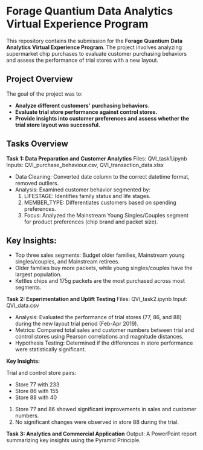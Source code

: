 # Forage Quantium Data Analytics Virtual Experience Program
This repository contains the submission for the **Forage Quantium Data Analytics Virtual Experience Program**. The project involves analyzing supermarket chip purchases to evaluate customer purchasing behaviors and assess the performance of trial stores with a new layout.

## Project Overview
The goal of the project was to:

- **Analyze different customers' purchasing behaviors**.
- **Evaluate trial store performance against control stores.**
- **Provide insights into customer preferences and assess whether the trial store layout was successful.**
  
## Tasks Overview
**Task 1: Data Preparation and Customer Analytics**
Files: QVI_task1.ipynb
Inputs: QVI_purchase_behaviour.csv, QVI_transaction_data.xlsx

- Data Cleaning: Converted date column to the correct datetime format, removed outliers.
- Analysis: Examined customer behavior segmented by:
   1. LIFESTAGE: Identifies family status and life stages.
   2. MEMBER_TYPE: Differentiates customers based on spending preferences.
   3. Focus: Analyzed the Mainstream Young Singles/Couples segment for product preferences (chip brand and packet size).
      
## Key Insights:

- Top three sales segments: Budget older families, Mainstream young singles/couples, and Mainstream retirees.
- Older families buy more packets, while young singles/couples have the largest population.
- Kettles chips and 175g packets are the most purchased across most segments.
  
**Task 2: Experimentation and Uplift Testing**
Files: QVI_task2.ipynb
Input: QVI_data.csv

- Analysis: Evaluated the performance of trial stores (77, 86, and 88) during the new layout trial period (Feb-Apr 2019).
- Metrics: Compared total sales and customer numbers between trial and control stores using Pearson correlations and magnitude distances.
- Hypothesis Testing: Determined if the differences in store performance were statistically significant.
  
**Key Insights:**

Trial and control store pairs:
- Store 77 with 233
- Store 86 with 155
- Store 88 with 40
1. Store 77 and 86 showed significant improvements in sales and customer numbers.
2. No significant changes were observed in store 88 during the trial.
   
**Task 3: Analytics and Commercial Application**
Output: A PowerPoint report summarizing key insights using the Pyramid Principle.
